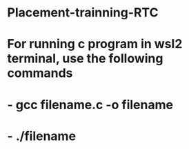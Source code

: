 # Placement-trainning-RTC
# For running c program in wsl2 terminal, use the following commands

# -          gcc filename.c -o filename
# -          ./filename

